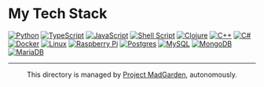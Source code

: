 # My Tech Stack

[![Python](https://img.shields.io/badge/python-3670A0?style=for-the-badge&logo=python&logoColor=ffdd54)](https://github.com/lxRbckl/lxRbckl/blob/main/Python/README.md)
[![TypeScript](https://img.shields.io/badge/typescript-%23007ACC.svg?style=for-the-badge&logo=typescript&logoColor=white)](https://github.com/lxRbckl/lxRbckl/blob/main/TypeScript/README.md)
[![JavaScript](https://img.shields.io/badge/javascript-%23323330.svg?style=for-the-badge&logo=javascript&logoColor=%23F7DF1E)](https://github.com/lxRbckl/lxRbckl/blob/main/JavaScript/README.md)
[![Shell Script](https://img.shields.io/badge/shell_script-%23121011.svg?style=for-the-badge&logo=gnu-bash&logoColor=white)](https://github.com/lxRbckl/lxRbckl/blob/main/Shell/README.md)
[![Clojure](https://img.shields.io/badge/Clojure-%23Clojure.svg?style=for-the-badge&logo=Clojure&logoColor=Clojure)](https://github.com/lxRbckl/lxRbckl/blob/main/Clojure/README.md)
[![C++](https://img.shields.io/badge/c++-%2300599C.svg?style=for-the-badge&logo=c%2B%2B&logoColor=white)](https://github.com/lxRbckl/lxRbckl/blob/main/C%2B%2B/README.md)
[![C#](https://img.shields.io/badge/c%23-%23239120.svg?style=for-the-badge&logo=csharp&logoColor=white)](https://github.com/lxRbckl/lxRbckl/tree/main/CS)
[![Docker](https://img.shields.io/badge/docker-%230db7ed.svg?style=for-the-badge&logo=docker&logoColor=white)](https://github.com/lxRbckl/lxRbckl/blob/main/Docker/README.md)
[![Linux](https://img.shields.io/badge/Linux-FCC624?style=for-the-badge&logo=linux&logoColor=black)](https://github.com/lxRbckl/lxRbckl/blob/main/Linux/README.md)
[![Raspberry Pi](https://img.shields.io/badge/-RaspberryPi-C51A4A?style=for-the-badge&logo=Raspberry-Pi)](https://github.com/lxRbckl/lxRbckl/tree/main/Raspberry-Pi)
[![Postgres](https://img.shields.io/badge/postgres-%23316192.svg?style=for-the-badge&logo=postgresql&logoColor=white)](https://github.com/lxRbckl/lxRbckl/blob/main/README.md)
[![MySQL](https://img.shields.io/badge/mysql-4479A1.svg?style=for-the-badge&logo=mysql&logoColor=white)](https://github.com/lxRbckl/lxRbckl/blob/main/README.md)
[![MongoDB](https://img.shields.io/badge/MongoDB-%234ea94b.svg?style=for-the-badge&logo=mongodb&logoColor=white)](https://github.com/lxRbckl/lxRbckl/blob/main/README.md)
[![MariaDB](https://img.shields.io/badge/MariaDB-003545?style=for-the-badge&logo=mariadb&logoColor=white)](https://github.com/lxRbckl/lxRbckl/blob/main/README.md)

--- 

<p align="center">
  This directory is managed by <a href="https://github.com/lxRbckl/Project-MadGarden">Project MadGarden</a>, autonomously.
</p>
